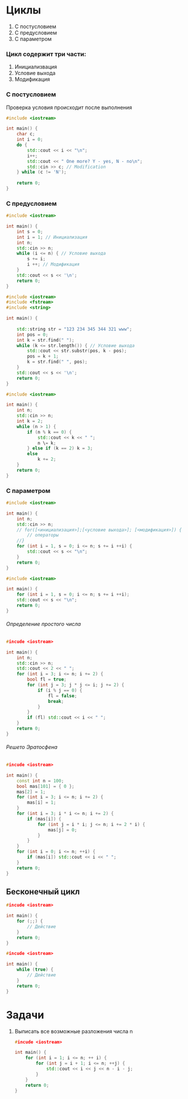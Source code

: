 # Циклы
1. С постусловием
2. С предусловием
3. С параметром
### Цикл содержит три части:
1. Инициализвация
2. Условие выхода
3. Модификация
### С постусловием
Проверка условия происходит после выполнения
```cpp
#include <iostream>

int main() {
	char c;
	int i = 0;
	do {
		std::cout << i << "\n";
		i++;
		std::cout << " One more? Y - yes, N - no\n";
		std::cin >> c; // Modification
	} while (c != 'N');
	
	return 0;
}
```
### С предусловием
```cpp
#include <iostream>

int main() {
	int s = 0;
	int i = 1; // Инициализация
	int n;
	std::cin >> n;
	while (i <= n) { // Условие выхода
		s += i;
		i ++; // Модификация
	}
	std::cout << s << '\n';
	return 0;
}
```

```cpp
#include <iostream>
#include <fstream>
#include <string>

int main() {
	
	std::string str = "123 234 345 344 321 www";
	int pos = 0;
	int k = str.find(" ");
	while (k <= str.length()) { // Условие выхода
		std::cout << str.substr(pos, k - pos);
		pos = k + 1;
		k = str.find(" ", pos);
	}
	std::cout << s << '\n';
	return 0;
}
```

```cpp
#include <iostream>

int main() {
	int n;
	std::cin >> n;
	int k = 2;
	while (n > 1) { 
		if (n % k == 0) {
			std::cout << k << " ";
			n \= k;
		} else if (k == 2) k = 3;
		else
			k += 2;
	}
	return 0;
}
```
### С параметром
```cpp
#include <iostream>

int main() {
	int n;
	std::cin >> n;
	// for([<инициализация>];[<условие выхода>]; [<модификация>]) {
		// операторы
	//}
	for (int i = 1, s = 0; i <= n; s += i ++i) {
		std::cout << s << "\n";
	}
	return 0;
}
```

```cpp
#include <iostream>

int main() {
	for (int i = 1, s = 0; i <= n; s += i ++i);
	std::cout << s << "\n";
	return 0;
}
```
###### Определение простого числа
```cpp
#incude <iostream>

int main() {
	int n;
	std::cin >> n;
	std::cout << 2 << " ";
	for (int i = 3; i <= n; i += 2) {
		bool fl = true;
		for (int j = 3; j * j <= i; j += 2) {
			if (i % j == 0) {
				fl = false;
				break;
			}
		}
		if (fl) std::cout << i << " ";
	}
	return 0;
}
```
###### Решето Эратосфена
```cpp
#incude <iostream>

int main() {
	const int n = 100;
	bool mas[101] = { 0 };
	mas[2] = 1;
	for (int i = 3; i <= n; i += 2) {
		mas[i] = 1;
	}
	for (int i = 3; i * i <= n; i += 2) {
		if (mas[i]) {
			for (int j = i * i; j <= n; i += 2 * i) {
				mas[j] = 0;
			}
		}
	}
	for (int i = 0; i <= n; ++i) {
		if (mas[i]) std::cout << i << " ";
	}
	return 0;
}
```
## Бесконечный цикл
```cpp
#incude <iostream>

int main() {
	for (;;) {
		// Действие
	}
	return 0;
}
```

```cpp
#incude <iostream>

int main() {
	while (true) {
		// Действие
	}
	return 0;
}
```
# Задачи
1. Выписать все возможные разложения числа n
	```cpp
	#incude <iostream>
	
	int main() {
		for (int i = 1; i <= n; ++ i) {
			for (int j = i + 1; i <= n; ++j) {
				std::cout << i << j << n - i - j;
			}
		}
		return 0;
	}
	```